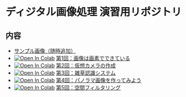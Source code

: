 # ディジタル画像処理 演習用リポジトリ

## 内容
- [サンプル画像（随時追加）](ou_dip/)
- [![Open In Colab](https://colab.research.google.com/assets/colab-badge.svg)](https://colab.research.google.com/github/fumio125/ou_dip/blob/master/ou_dip_01.ipynb) [第1回：画像は画素でできている](ou_dip_01.ipynb)
- [![Open In Colab](https://colab.research.google.com/assets/colab-badge.svg)](https://colab.research.google.com/github/fumio125/ou_dip/blob/master/ou_dip_02.ipynb) [第2回：仮想カメラの作成](ou_dip_02.ipynb)
- [![Open In Colab](https://colab.research.google.com/assets/colab-badge.svg)](https://colab.research.google.com/github/fumio125/ou_dip/blob/master/ou_dip_03.ipynb) [第3回：雑草認識システム](ou_dip_03.ipynb)
- [![Open In Colab](https://colab.research.google.com/assets/colab-badge.svg)](https://colab.research.google.com/github/fumio125/ou_dip/blob/master/ou_dip_04.ipynb) [第4回：パノラマ画像を作ってみよう](ou_dip_04.ipynb)
- [![Open In Colab](https://colab.research.google.com/assets/colab-badge.svg)](https://colab.research.google.com/github/fumio125/ou_dip/blob/master/ou_dip_05.ipynb) [第5回：空間フィルタリング](ou_dip_05.ipynb)

<!--
- [![Open In Colab](https://colab.research.google.com/assets/colab-badge.svg)](https://colab.research.google.com/github/fumio125/ou_dip/blob/master/ou_dip_06.ipynb) [第6回：様々なフィルタリング実装の比較](ou_dip_06.ipynb)
- [![Open In Colab](https://colab.research.google.com/assets/colab-badge.svg)](https://colab.research.google.com/github/fumio125/ou_dip/blob/master/ou_dip_07.ipynb) [第7回：Wienerフィルタの実装（課題提出あり）](ou_dip_07.ipynb)
- [![Open In Colab](https://colab.research.google.com/assets/colab-badge.svg)](https://colab.research.google.com/github/fumio125/ou_dip/blob/master/ou_dip_08.ipynb) [第8回：2値画像処理](ou_dip_08.ipynb)
- [![Open In Colab](https://colab.research.google.com/assets/colab-badge.svg)](https://colab.research.google.com/github/fumio125/ou_dip/blob/master/ou_dip_09.ipynb) [第9回：superpixel分割と領域統合のサンプル](ou_dip_09.ipynb)
- [![Open In Colab](https://colab.research.google.com/assets/colab-badge.svg)](https://colab.research.google.com/github/fumio125/ou_dip/blob/master/ou_dip_10.ipynb) [第10回：特徴点対応付けと描画（課題提出あり）](ou_dip_10.ipynb)
-->
